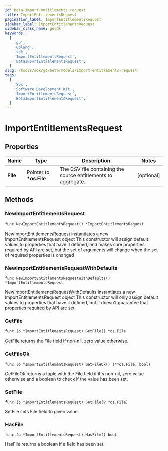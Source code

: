 ```yaml
---
id: beta-import-entitlements-request
title: ImportEntitlementsRequest
pagination_label: ImportEntitlementsRequest
sidebar_label: ImportEntitlementsRequest
sidebar_class_name: gosdk
keywords:
  [
    'go',
    'Golang',
    'sdk',
    'ImportEntitlementsRequest',
    'BetaImportEntitlementsRequest',
  ]
slug: /tools/sdk/go/beta/models/import-entitlements-request
tags:
  [
    'SDK',
    'Software Development Kit',
    'ImportEntitlementsRequest',
    'BetaImportEntitlementsRequest',
  ]
---
```


# ImportEntitlementsRequest

## Properties

| Name | Type | Description | Notes |
| --- | --- | --- | --- |
| **File** | Pointer to **\*os.File** | The CSV file containing the source entitlements to aggregate. | [optional] |

## Methods

### NewImportEntitlementsRequest

`func NewImportEntitlementsRequest() *ImportEntitlementsRequest`

NewImportEntitlementsRequest instantiates a new ImportEntitlementsRequest object This constructor will assign default values to properties that have it defined, and makes sure properties required by API are set, but the set of arguments will change when the set of required properties is changed

### NewImportEntitlementsRequestWithDefaults

`func NewImportEntitlementsRequestWithDefaults() *ImportEntitlementsRequest`

NewImportEntitlementsRequestWithDefaults instantiates a new ImportEntitlementsRequest object This constructor will only assign default values to properties that have it defined, but it doesn't guarantee that properties required by API are set

### GetFile

`func (o *ImportEntitlementsRequest) GetFile() *os.File`

GetFile returns the File field if non-nil, zero value otherwise.

### GetFileOk

`func (o *ImportEntitlementsRequest) GetFileOk() (**os.File, bool)`

GetFileOk returns a tuple with the File field if it's non-nil, zero value otherwise and a boolean to check if the value has been set.

### SetFile

`func (o *ImportEntitlementsRequest) SetFile(v *os.File)`

SetFile sets File field to given value.

### HasFile

`func (o *ImportEntitlementsRequest) HasFile() bool`

HasFile returns a boolean if a field has been set.
